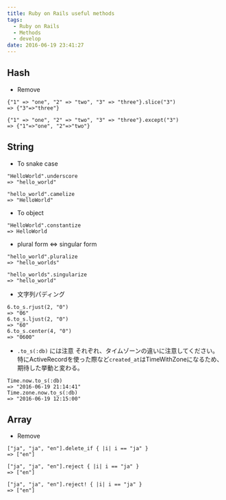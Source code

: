 ```yaml
---
title: Ruby on Rails useful methods
tags:
  - Ruby on Rails
  - Methods
  - develop
date: 2016-06-19 23:41:27
---
```



## Hash

* Remove

```
{"1" => "one", "2" => "two", "3" => "three"}.slice("3")
=> {"3"=>"three"}

{"1" => "one", "2" => "two", "3" => "three"}.except("3")
=> {"1"=>"one", "2"=>"two"}
```

## String

* To snake case
```
"HelloWorld".underscore
=> "hello_world"

"hello_world".camelize
=> "HelloWorld"
```

* To object
```
"HelloWorld".constantize
=> HelloWorld
```

* plural form <=> singular form

```
"hello_world".pluralize
=> "hello_worlds"

"hello_worlds".singularize
=> "hello_world"
```

* 文字列パディング

```
6.to_s.rjust(2, "0")
=> "06"
6.to_s.ljust(2, "0")
=> "60"
6.to_s.center(4, "0")
=> "0600"
```

* `.to_s(:db)` には注意
それぞれ、タイムゾーンの違いに注意してください。
特にActiveRecordを使った際など`created_at`はTimeWithZoneになるため、
期待した挙動と変わる。

```
Time.now.to_s(:db)
=> "2016-06-19 21:14:41"
Time.zone.now.to_s(:db)
=> "2016-06-19 12:15:00"
```

## Array

* Remove

```
["ja", "ja", "en"].delete_if { |i| i == "ja" }
=> ["en"]

["ja", "ja", "en"].reject { |i| i == "ja" }
=> ["en"]

["ja", "ja", "en"].reject! { |i| i == "ja" }
=> ["en"]
```
